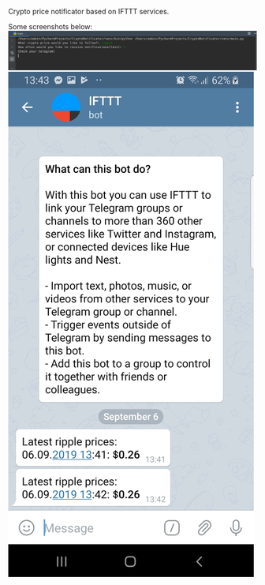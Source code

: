 Crypto price notificator based on IFTTT services.

Some screenshots below:
![](images/cryptonot2.png)
![](images/cryptonot1.jpg)

